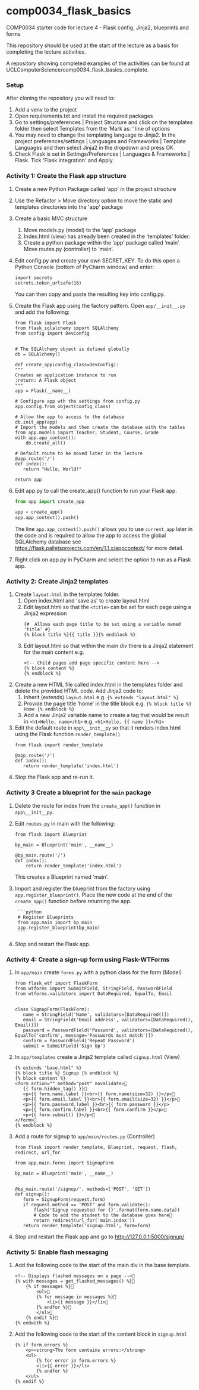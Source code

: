 # comp0034_flask_basics
COMP0034 starter code for lecture 4 - Flask config, Jinja2, blueprints and forms

This repository should be used at the start of the lecture as a basis for completing the lecture activities.

A repository showing completed examples of the activities can be found at UCLComputerScience/comp0034_flask_basics_complete.

### Setup
After cloning the repository you will need to:
1. Add a venv to the project
2. Open requirements.txt and install the required packages
3. Go to settings/preferences | Project Structure and click on the templates folder then select Templates from the ‘Mark as: ‘ line of options
4. You may need to change the templating language to Jinja2. In the project preferences/settings | Languages and Frameworks | Template Languages and then select Jinja2 in the dropdown and press OK
5. Check Flask is set in Settings/Preferences | Languages & Frameworks | Flask. Tick 'Flask integration' and Apply.


### Activity 1: Create the Flask app structure
1. Create a new Python Package called 'app' in the project structure
2. Use the Refactor > Move directory option to move the static and templates directories into the 'app' package
3. Create a basic MVC structure
    1. Move models.py (model) to the ‘app’ package
    2. Index.html (view) has already been created in the ‘templates’ folder.
    3. Create a python package within the ‘app’ package called ‘main’. Move routes.py (controller) to ‘main’.
4. Edit config.py and create your own SECRET_KEY. To do this open a Python Console (bottom of PyCharm window) and enter:
    ```
    import secrets
    secrets.token_urlsafe(16)
    ```
    You can then copy and paste the resulting key into config.py.
5. Create the Flask app using the factory pattern. Open `app/__init__.py` and add the following:
    ```
   from flask import Flask
   from flask_sqlalchemy import SQLAlchemy
   from config import DevConfig


   # The SQLAlchemy object is defined globally
   db = SQLAlchemy()

   def create_app(config_class=DevConfig):
    """
    Creates an application instance to run
    :return: A Flask object
    """
   app = Flask(__name__)

   # Configure app wth the settings from config.py
   app.config.from_object(config_class)
   
   # Allow the app to access to the database
   db.init_app(app)
   # Import the models and then create the database with the tables
   from app.models import Teacher, Student, Course, Grade
   with app.app_context():
        db.create_all()
   
   # Default route to be moved later in the lecture
   @app.route('/')
   def index():
       return "Hello, World!"

   return app
   ```
6. Edit app.py to call the create_app() function to run your Flask app.
    ```python
   from app import create_app
   
   app = create_app()
   app.app_context().push()
    ```
   
   The line `app.app_context().push()` allows you to use `current_app` later in the code and is required to allow the app to access the global SQLAlchemy database see https://flask.palletsprojects.com/en/1.1.x/appcontext/ for more detail.
7. Right click on app.py in PyCharm and select the option to run as a Flask app.

### Activity 2: Create Jinja2 templates
1. Create `layout.html` in the templates folder.
    1. Open index.html and 'save as' to create layout.html
    2. Edit layout.html so that the `<title>` can be set for each page using a Jinja2 expression
        ```
        {#  Allows each page title to be set using a variable named 'title' #}
        {% block title %}{{ title }}{% endblock %}
        ```
    3. Edit layout.html so that within the main div there is a Jinja2 statement for the main content e.g.
        ```
        <!-- Child pages add page specific content here -->
       {% block content %}
        {% endblock %}
        ```
2. Create a new HTML file called index.html in the templates folder and delete the provided HTML code. Add Jinja2 code to:
    1. Inherit (extends) `layout.html` e.g. `{% extends "layout.html" %}`
    2. Provide the page title ‘home’ in the title block e.g. `{% block title %} Home {% endblock %}`
    3. Add a new Jinja2 variable name to create a tag that would be result in `<h1>Hello, name</h1>` e.g. `<h1>Hello, {{ name }}</h1>`
3. Edit the default route in `app\__init__py` so that it renders index.html using the Flask function `render_template()`
    ```
    from flask import render_template

   @app.route('/')
   def index():
       return render_template('index.html')
    ```  
4. Stop the Flask app and re-run it.
  
### Activity 3 Create a blueprint for the `main` package
1. Delete the route for index from the `create_app()` function in `app\__init__py`.
2. Edit `routes.py` in main with the following:
   ```
   from flask import Blueprint

   bp_main = Blueprint('main', __name__)
   
   @bp_main.route('/')
   def index():
       return render_template('index.html') 
   ```
   This creates a Blueprint named 'main'. 
3. Import and register the blueprint from the factory using `app.register_blueprint()`. Place the new code at the end of the `create_app()` function before returning the app.

        ```python
        # Register Blueprints
        from app.main import bp_main
        app.register_blueprint(bp_main)
        ```
4. Stop and restart the Flask app.

### Activity 4: Create a sign-up form using Flask-WTForms
1. In `app/main` create `forms.py` with a python class for the form  (Model)
    ```
    from flask_wtf import FlaskForm
    from wtforms import SubmitField, StringField, PasswordField
    from wtforms.validators import DataRequired, EqualTo, Email


    class SignupForm(FlaskForm):
       name = StringField('Name', validators=[DataRequired()])
       email = StringField('Email address', validators=[DataRequired(), Email()])
       password = PasswordField('Password', validators=[DataRequired(), EqualTo('confirm', message='Passwords must match')])
       confirm = PasswordField('Repeat Password')
       submit = SubmitField('Sign Up')

    ```
2. In `app/templates` create a Jinja2 template called `signup.html`  (View) 
    ```
    {% extends "base.html" %}
    {% block title %} Signup {% endblock %}
    {% block content %}
    <form action="" method="post" novalidate>
       {{ form.hidden_tag() }}
       <p>{{ form.name.label }}<br>{{ form.name(size=32) }}</p>
       <p>{{ form.email.label }}<br>{{ form.email(size=32) }}</p>
       <p>{{ form.password.label }}<br>{{ form.password }}</p>
       <p>{{ form.confirm.label }}<br>{{ form.confirm }}</p>
       <p>{{ form.submit() }}</p>
    </form>
    {% endblock %}
    ```
3. Add a route for signup to `app/main/routes.py`  (Controller)
    ```
   from flask import render_template, Blueprint, request, flash, redirect, url_for

   from app.main.forms import SignupForm

   bp_main = Blueprint('main', __name__)


    @bp_main.route('/signup/', methods=['POST', 'GET'])
    def signup():
       form = SignupForm(request.form)
       if request.method == 'POST' and form.validate():
           flash('Signup requested for {}'.format(form.name.data))
           # Code to add the student to the database goes here
           return redirect(url_for('main.index'))
       return render_template('signup.html', form=form)

    ```
4. Stop and restart the Flask app and go to http://127.0.0.1:5000/signup/

### Activity 5: Enable flash messaging
1. Add the following code to the start of the main div in the base template.
    ```
    <!-- Displays flashed messages on a page -->
    {% with messages = get_flashed_messages() %}    
        {% if messages %}        
            <ul>            
            {% for message in messages %}                
                <li>{{ message }}</li>            
            {% endfor %}        
            </ul>    
        {% endif %}
    {% endwith %}
    ```
2. Add the following code to the start of the content block in `signup.html`
    ```
    {% if form.errors %}
        <p><strong>The form contains errors:</strong>
        <ul>
            {% for error in form.errors %}
            <li>{{ error }}</li>
            {% endfor %}
        </ul>
    {% endif %}
    ```
